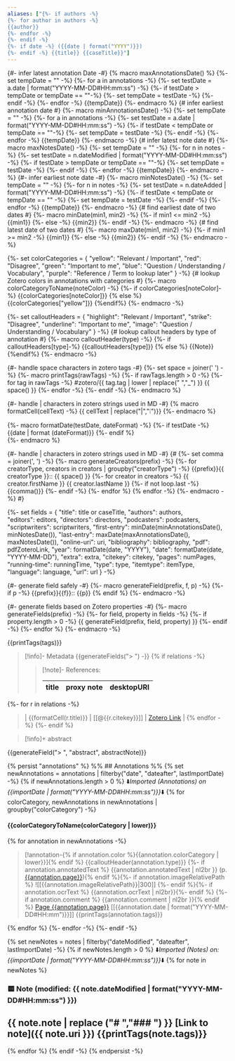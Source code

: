```yaml
---
aliases: ["{%- if authors -%}
{%- for author in authors -%}
{{author}}
{%- endfor -%}
{%- endif -%}
{%- if date -%} ({{date | format("YYYY")}})
{%- endif -%} {{title}} {{caseTitle}}"]
---
```

{#- infer latest annotation Date -#}
{% macro maxAnnotationsDate() %}
   {%- set tempDate = "" -%}
	{%- for a in annotations -%}
		{%- set testDate = a.date | format("YYYY-MM-DD#HH:mm:ss") -%}
		{%- if testDate > tempDate or tempDate == ""-%}
			{%- set tempDate = testDate -%}
		{%- endif -%}
	{%- endfor -%}
	{{tempDate}}
{%- endmacro %}
{# infer earliest annotation date #}
{%- macro minAnnotationsDate() -%}
   {%- set tempDate = "" -%}
	{%- for a in annotations -%}
		{%- set testDate = a.date | format("YYYY-MM-DD#HH:mm:ss") -%}
		{%- if testDate < tempDate or tempDate == ""-%}
			{%- set tempDate = testDate -%}
		{%- endif -%}
	{%- endfor -%}
	{{tempDate}}
{%- endmacro -%}
{# infer latest note date #}
{%- macro maxNotesDate() -%}
   {%- set tempDate = "" -%}
	{%- for n in notes -%}
		{%- set testDate = n.dateModified | format("YYYY-MM-DD#HH:mm:ss") -%}
		{%- if testDate > tempDate or tempDate == ""-%}
			{%- set tempDate = testDate -%}
		{%- endif -%}
	{%- endfor -%}
	{{tempDate}}
{%- endmacro -%}
{#- infer earliest note date -#}
{%- macro minNotesDate() -%}
   {%- set tempDate = "" -%}
	{%- for n in notes -%}
		{%- set testDate = n.dateAdded | format("YYYY-MM-DD#HH:mm:ss") -%}
		{%- if testDate < tempDate or tempDate == "" -%}
			{%- set tempDate = testDate -%}
		{%- endif -%}
	{%- endfor -%}
	{{tempDate}}
{%- endmacro -%}
{# find earliest date of two dates #}
{%- macro minDate(min1, min2) -%}
		{%- if min1 <= min2 -%}
			{{min1}}
		{%- else -%}
		    {{min2}}
		{%- endif -%}
{%- endmacro -%}
{# find latest date of two dates #}
{%- macro maxDate(min1, min2) -%}
		{%- if min1 >= min2 -%}
			{{min1}}
		{%- else -%}
		    {{min2}}
		{%- endif -%}
{%- endmacro -%}

{%- set colorCategories = {
"yellow": "Relevant / Important",
"red": "Disagree",
"green": "Important to me",
"blue": "Question / Understanding / Vocabulary",
"purple": "Reference / Term to lookup later"
}
-%}
{# lookup Zotero colors in annotations with categories #}
{%- macro colorCategoryToName(noteColor) -%}
{%- if colorCategories[noteColor]-%}
{{colorCategories[noteColor]}}
{% else %}
{{colorCategories["yellow"]}}
{%endif%}
{%- endmacro -%}

{%- set calloutHeaders = {
"highlight": "Relevant / Important",
"strike": "Disagree",
"underline": "Important to me",
"image": "Question / Understanding / Vocabulary"
}
-%}
{# lookup callout headers by type of annotation #}
{%- macro calloutHeader(type) -%}
{%- if calloutHeaders[type]-%}
{{calloutHeaders[type]}}
{% else %}
{{Note}}
{%endif%}
{%- endmacro -%}

{#- handle space characters in zotero tags -#}
{%- set space = joiner(' ') -%} 
{%- macro printTags(rawTags) -%}
	{%- if rawTags.length > 0 -%}
		{%- for tag in rawTags -%}
			#zotero/{{ tag.tag | lower | replace(" ","_") }} {{ space() }} 
		{%- endfor -%}
	{%- endif -%}
{%- endmacro %}

{#- handle | characters in zotero strings used in MD -#}
{% macro formatCell(cellText) -%}
{{ cellText | replace("|","❕")}}
{%- endmacro %}

{%- macro formatDate(testDate, dateFormat) -%}
{%- if testDate -%}
{{date | format (dateFormat)}}
{%- endif %}	
{%- endmacro %}

{#- handle | characters in zotero strings used in MD -#}
{# {%- set comma = joiner(', ') -%} 
{%- macro generateCreators(prefix) -%}
{%- for creatorType, creators in creators | groupby("creatorType") -%}
{{prefix}}{{ creatorType }}:: {{ space() }} 
    {%- for creator in creators -%}
        {{ creator.firstName }} {{ creator.lastName }} 
		{%- if not loop.last -%}
		{{comma()}}
		{%- endif -%}
    {%- endfor %}
{% endfor -%}
{%- endmacro -%} #}

{%- set fields = {
"title": title or caseTitle,
"authors": authors,  
"editors": editors,
"directors": directors,
"podcasters": podcasters,
"scriptwriters": scriptwriters,
"first-entry": minDate(minAnnotationsDate(), minNotesDate()),
"last-entry": maxDate(maxAnnotationsDate(), maxNotesDate()),
"online-uri": uri,
"bibliography": bibliography,
"pdf": pdfZoteroLink, 
"year": formatDate(date, "YYYY"),
"date": formatDate(date, "YYYY-MM-DD"),
"extra": extra,
"citekey": citekey,
"pages": numPages,
"running-time": runningTime,
"type": type,
"itemtype": itemType,
"language": language,
"url": url
}
-%}

{#- generate field safely -#}
{%- macro generateField(prefix, f, p) -%}
{%- if p -%}
{{prefix}}{{f}}:: {{p}}
{% endif %}
{%- endmacro -%}

{#- generate fields based on Zotero properties -#}
{%- macro generateFields(prefix) -%}
{%- for field, property in fields -%}
{%- if property.length > 0 -%}
{{ generateField(prefix, field, property) }}
{%- endif -%}
{%- endfor %}
{%- endmacro -%}

{{printTags(tags)}}
> [!info]- Metadata
{{generateFields("> ") -}}
{% if relations -%}
> 
> > [!note]- References:  
> >
> > | title | proxy note | desktopURI |
> > | --- | --- | --- |
{%- for r in relations -%}
> | {{formatCell(r.title)}} | [[@{{r.citekey}}]] | [Zotero Link]({{r.desktopURI}}) |
{% endfor -%}
{%- endif %}

> [!info]+ abstract
>
{{generateField("> ", "abstract", abstractNote)}}


{% persist "annotations" %}
%% ## Annotations %%
{% set newAnnotations = annotations | filterby("date", "dateafter", lastImportDate) -%}
{% if newAnnotations.length > 0 %}
⬇️*Imported (Annotations) on {{importDate | format("YYYY-MM-DD#HH:mm:ss")}}*⬇️
{% for colorCategory, newAnnotations in newAnnotations | groupby("colorCategory") -%}
#### {{colorCategoryToName(colorCategory | lower)}}
{% for annotation in newAnnotations -%}
> [!annotation-{% if annotation.color %}{{annotation.colorCategory | lower}}]{% endif %} {{calloutHeader(annotation.type)}}
{%- if annotation.annotatedText %} 
> {{annotation.annotatedText | nl2br }} (p. [{{annotation.page}}](zotero://open-pdf/library/items/{{annotation.attachment.itemKey}}?page={{annotation.page}}&annotation={{annotation.id}})){% endif %}{%- if annotation.imageRelativePath %}
> ![[{{annotation.imageRelativePath}}|300]]
{%- endif %}{%- if annotation.ocrText %}
> {{annotation.ocrText | nl2br}}{%- endif %}
{%- if annotation.comment %} 
> {{annotation.comment | nl2br }}{% endif %}
> [Page {{annotation.page}}](zotero://open-pdf/library/items/{{annotation.attachment.itemKey}}?page={{annotation.page}}) [[{{annotation.date | format("YYYY-MM-DD#HH:mm")}}]]
> {{printTags(annotation.tags)}}

{% endfor %}
{%- endfor -%}
{%- endif -%}

{% set newNotes = notes | filterby("dateModified", "dateafter", lastImportDate) -%}
{% if newNotes.length > 0 %}
⬇️*Imported (Notes) on: {{importDate | format("YYYY-MM-DD#HH:mm:ss")}}*⬇️
{% for note in newNotes %}
### 🟨 Note (modified: {{ note.dateModified | format("YYYY-MM-DD#HH:mm:ss") }})
{{ note.note | replace ("# ","### ") }}
[Link to note]({{ note.uri }})
{{printTags(note.tags)}}
---
{% endfor %}
{% endif -%} 
{% endpersist -%}
